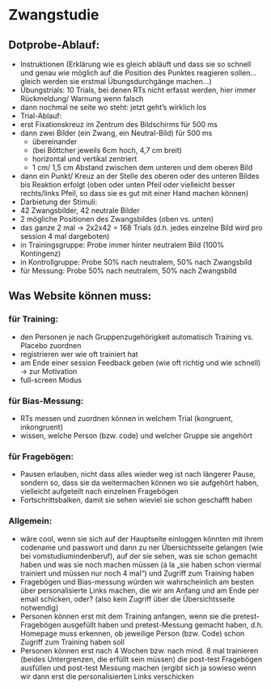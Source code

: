 Zwangstudie
=======

## Dotprobe-Ablauf:

-	Instruktionen (Erklärung wie es gleich abläuft und dass sie so schnell und genau wie möglich auf die Position des Punktes reagieren sollen... gleich werden sie erstmal Übungsdurchgänge machen...) 
-	Übungstrials: 10 Trials, bei denen RTs nicht erfasst werden, hier immer Rückmeldung/ Warnung wenn falsch
-	dann nochmal ne seite wo steht: jetzt geht’s wirklich los
-	Trial-Ablauf:
 - erst Fixationskreuz im Zentrum des Bildschirms für 500 ms
 - dann zwei Bilder (ein Zwang, ein Neutral-Bild) für 500 ms
     - übereinander
     - (bei Böttcher jeweils 6cm hoch, 4,7 cm breit) 
     - horizontal und vertikal zentriert
     - 1 cm/ 1,5 cm Abstand zwischen dem unteren und dem oberen Bild
 - dann ein Punkt/ Kreuz an der Stelle des oberen oder des unteren Bildes bis Reaktion erfolgt (oben oder unten Pfeil oder vielleicht besser rechts/links Pfeil, so dass sie es gut mit einer Hand machen können)
-	Darbietung der Stimuli:
 - 42 Zwangsbilder, 42 neutrale Bilder
 - 2 mögliche Positionen des Zwangsbildes (oben vs. unten)
 - das ganze 2 mal 
→ 2x2x42 = 168 Trials
(d.h. jedes einzelne Bild wird pro session 4 mal dargeboten)
 - in Trainingsgruppe: Probe immer hinter neutralem Bild (100% Kontingenz)
 - in Kontrollgruppe: Probe 50% nach neutralem, 50% nach Zwangsbild
 - für Messung: Probe 50% nach neutralem, 50% nach Zwangsbild

## Was Website können muss:

### für Training:

-	den Personen je nach Gruppenzugehörigkeit automatisch Training vs. Placebo zuordnen
-	registrieren wer wie oft trainiert hat
-	am Ende einer session Feedback geben (wie oft richtig und wie schnell) → zur Motivation
-	full-screen Modus

### für Bias-Messung:

-	RTs messen und zuordnen können in welchem Trial (kongruent, inkongruent)
-	wissen, welche Person (bzw. code) und welcher Gruppe sie angehört

### für Fragebögen:

-	Pausen erlauben, nicht dass alles wieder weg ist nach längerer Pause, sondern so, dass sie da weitermachen können wo sie aufgehört haben, vielleicht aufgeteilt nach einzelnen Fragebögen
-	Fortschrittsbalken, damit sie sehen wieviel sie schon geschafft haben

### Allgemein:

-	wäre cool, wenn sie sich auf der Hauptseite einloggen könnten mit ihrem codename und passwort und dann zu ner Übersichtsseite gelangen (wie bei vomstudiumindenberuf), auf der sie sehen, was sie schon gemacht haben und was sie noch machen müssen (á la „sie haben schon viermal trainiert und müssen nur noch 4 mal“) und Zugriff zum Training haben 
-	Fragebögen und Bias-messung würden wir wahrscheinlich am besten über personalisierte Links machen, die wir am Anfang und am Ende per email schicken, oder? (also kein Zugriff über die Übersichtsseite notwendig)
-	Personen können erst mit dem Training anfangen, wenn sie die pretest-Fragebögen ausgefüllt haben und pretest-Messung gemacht haben, d.h. Homepage muss erkennen, ob jeweilige Person (bzw. Code) schon Zugriff zum Training haben soll
-	Personen können erst nach 4 Wochen bzw. nach mind. 8 mal trainieren (beides Untergrenzen, die erfüllt sein müssen) die post-test Fragebögen ausfüllen und post-test Messung machen (ergibt sich ja sowieso wenn wir dann erst die personalisierten Links verschicken
